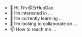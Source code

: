 - 👋 Hi, I’m @ErHuoDao
- 👀 I’m interested in ...
- 🌱 I’m currently learning ...
- 💞️ I’m looking to collaborate on ...
- 📫 How to reach me ...

<!---
ErHuoDao/ErHuoDao is a ✨ special ✨ repository because its `README.md` (this file) appears on your GitHub profile.
You can click the Preview link to take a look at your changes.
--->
